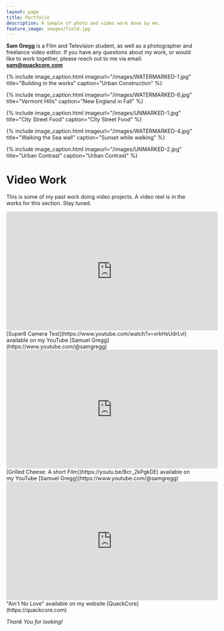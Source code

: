```yaml
---
layout: page
title: Portfolio
description: A Sample of photo and video work done by me.
feature_image: images/field.jpg
---
```


**Sam Gregg** is a Film and Television student, as well as a photographer and freelance video editor. If you have any questions about my work, or would like to work together, please reach out to me via email: **sam@quackcore.com**

{% include image_caption.html imageurl="/images/WATERMARKED-1.jpg" title="Building in the works" caption="Urban Construction" %}

{% include image_caption.html imageurl="/images/WATERMARKED-6.jpg" title="Vermont Hills" caption="New England in Fall" %}

{% include image_caption.html imageurl="/images/UNMARKED-1.jpg" title="City Street Food" caption="City Street Food" %}

{% include image_caption.html imageurl="/images/WATERMARKED-4.jpg" title="Walking the Sea wall" caption="Sunset while walking" %}

{% include image_caption.html imageurl="/images/UNMARKED-2.jpg" title="Urban Contrast" caption="Urban Contrast" %}

# Video Work
This is some of my past work doing video projects. A video reel is in the works for this section. Stay tuned.

<iframe width="560" height="315" src="https://www.youtube.com/embed/xrkHsUdrLvI" title="YouTube video player" frameborder="0" allow="accelerometer; autoplay; clipboard-write; encrypted-media; gyroscope; picture-in-picture" allowfullscreen></iframe>
[Super8 Camera Test](https://www.youtube.com/watch?v=xrkHsUdrLvI) available on my YouTube [Samuel Gregg](https://www.youtube.com/@samgregg)

<iframe width="560" height="315" src="https://www.youtube.com/embed/Bcr_2kPgkDE" title="YouTube video player" frameborder="0" allow="accelerometer; autoplay; clipboard-write; encrypted-media; gyroscope; picture-in-picture; web-share" allowfullscreen></iframe>
[Grilled Cheese: A short Film](https://youtu.be/Bcr_2kPgkDE) available on my YouTube [Samuel Gregg](https://www.youtube.com/@samgregg)

<iframe width="560" height="315" src="https://www.youtube.com/embed/d81qEMhBk5M" title="YouTube video player" frameborder="0" allow="accelerometer; autoplay; clipboard-write; encrypted-media; gyroscope; picture-in-picture" allowfullscreen></iframe>
"Ain't No Love" available on my website [QuackCore](https://quackcore.com)

*Thank You for looking!*
